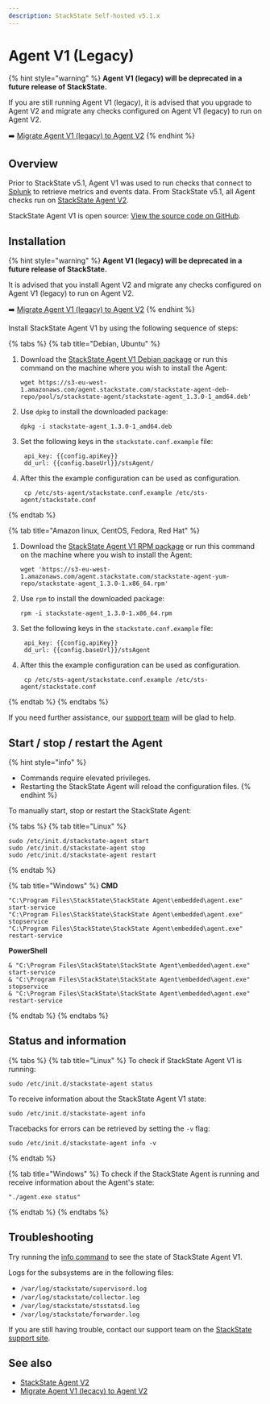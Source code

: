 ```yaml
---
description: StackState Self-hosted v5.1.x 
---
```


# Agent V1 \(Legacy\)

{% hint style="warning" %}
**Agent V1 (legacy) will be deprecated in a future release of StackState.** 

If you are still running Agent V1 (legacy), it is advised that you upgrade to Agent V2 and migrate any checks configured on Agent V1 (legacy) to run on Agent V2.

➡️ [Migrate Agent V1 (legacy) to Agent V2](/setup/agent/migrate-agent-v1-to-v2)
{% endhint %}

## Overview

Prior to StackState v5.1, Agent V1 was used to run checks that connect to [Splunk](/stackpacks/integrations/splunk/splunk_stackpack.md) to retrieve metrics and events data. From StackState v5.1, all Agent checks run on [StackState Agent V2](about-stackstate-agent.md).

StackState Agent V1 is open source: [View the source code on GitHub](https://github.com/StackVista/sts-agent).

## Installation

{% hint style="warning" %}
**Agent V1 (legacy) will be deprecated in a future release of StackState.** 

It is advised that you install Agent V2 and migrate any checks configured on Agent V1 (legacy) to run on Agent V2.

➡️ [Migrate Agent V1 (legacy) to Agent V2](/setup/agent/migrate-agent-v1-to-v2)
{% endhint %}

Install StackState Agent V1 by using the following sequence of steps:

{% tabs %}
{% tab title="Debian, Ubuntu" %}
1. Download the [StackState Agent V1 Debian package](https://l.stackstate.com/stackstate-agent-1-deb-latest) or run this command on the machine where you wish to install the Agent:

   ```text
   wget https://s3-eu-west-1.amazonaws.com/agent.stackstate.com/stackstate-agent-deb-repo/pool/s/stackstate-agent/stackstate-agent_1.3.0-1_amd64.deb'
   ```

2. Use `dpkg` to install the downloaded package:

   ```text
   dpkg -i stackstate-agent_1.3.0-1_amd64.deb
   ```

3. Set the following keys in the `stackstate.conf.example` file:

   ```text
    api_key: {{config.apiKey}}
    dd_url: {{config.baseUrl}}/stsAgent/
   ```

4. After this the example configuration can be used as configuration.

   ```text
    cp /etc/sts-agent/stackstate.conf.example /etc/sts-agent/stackstate.conf
   ```
{% endtab %}

{% tab title="Amazon linux, CentOS, Fedora, Red Hat" %}
1. Download the [StackState Agent V1 RPM package](https://l.stackstate.com/stackstate-agent-1-rpm-latest) or run this command on the machine where you wish to install the Agent:

   ```text
   wget 'https://s3-eu-west-1.amazonaws.com/agent.stackstate.com/stackstate-agent-yum-repo/stackstate-agent_1.3.0-1.x86_64.rpm'
   ```

2. Use `rpm` to install the downloaded package:

   ```text
   rpm -i stackstate-agent_1.3.0-1.x86_64.rpm
   ```

3. Set the following keys in the `stackstate.conf.example` file:

   ```text
    api_key: {{config.apiKey}}
    dd_url: {{config.baseUrl}}/stsAgent
   ```

4. After this the example configuration can be used as configuration.

   ```text
    cp /etc/sts-agent/stackstate.conf.example /etc/sts-agent/stackstate.conf
   ```
{% endtab %}
{% endtabs %}

If you need further assistance, our [support team](https://support.stackstate.com/hc/en-us) will be glad to help.

## Start / stop / restart the Agent

{% hint style="info" %}
* Commands require elevated privileges.
* Restarting the StackState Agent will reload the configuration files.
{% endhint %}

To manually start, stop or restart the StackState Agent:

{% tabs %}
{% tab title="Linux" %}
```text
sudo /etc/init.d/stackstate-agent start
sudo /etc/init.d/stackstate-agent stop
sudo /etc/init.d/stackstate-agent restart
```
{% endtab %}

{% tab title="Windows" %}
**CMD**

```text
"C:\Program Files\StackState\StackState Agent\embedded\agent.exe" start-service
"C:\Program Files\StackState\StackState Agent\embedded\agent.exe" stopservice
"C:\Program Files\StackState\StackState Agent\embedded\agent.exe" restart-service
```

**PowerShell**

```text
& "C:\Program Files\StackState\StackState Agent\embedded\agent.exe" start-service
& "C:\Program Files\StackState\StackState Agent\embedded\agent.exe" stopservice
& "C:\Program Files\StackState\StackState Agent\embedded\agent.exe" restart-service
```
{% endtab %}
{% endtabs %}

## Status and information

{% tabs %}
{% tab title="Linux" %}
To check if StackState Agent V1 is running:

```text
sudo /etc/init.d/stackstate-agent status
```

To receive information about the StackState Agent V1 state:

```text
sudo /etc/init.d/stackstate-agent info
```

Tracebacks for errors can be retrieved by setting the `-v` flag:

```text
sudo /etc/init.d/stackstate-agent info -v
```
{% endtab %}

{% tab title="Windows" %}
To check if the StackState Agent is running and receive information about the Agent's state:

```text
"./agent.exe status"
```
{% endtab %}
{% endtabs %}

## Troubleshooting

Try running the [info command](agent-v1.md#status-and-information) to see the state of StackState Agent V1.

Logs for the subsystems are in the following files:

* `/var/log/stackstate/supervisord.log`
* `/var/log/stackstate/collector.log`
* `/var/log/stackstate/stsstatsd.log`
* `/var/log/stackstate/forwarder.log`

If you are still having trouble, contact our support team on the [StackState support site](http://support.stackstate.com/).

## See also

* [StackState Agent V2](/setup/agent/about-stackstate-agent.md)
* [Migrate Agent V1 \(lecacy\) to Agent V2](/setup/agent/migrate-agent-v1-to-v2)

